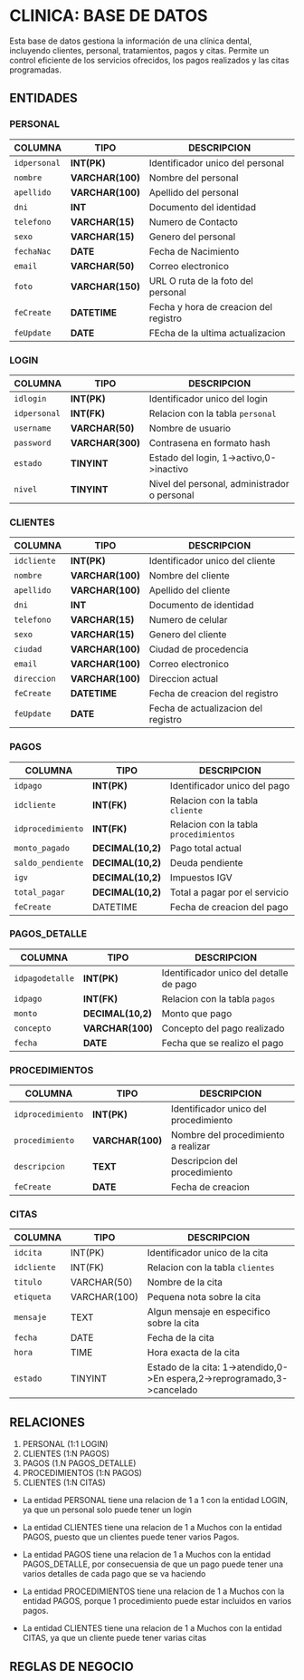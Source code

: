 # CLINICA: BASE DE DATOS

Esta base de datos gestiona la información de una clínica dental, incluyendo clientes, personal, tratamientos, pagos y citas. Permite un control eficiente de los servicios ofrecidos, los pagos realizados y las citas programadas.

## ENTIDADES

### PERSONAL

| **COLUMNA**  | **TIPO**         | **DESCRIPCION**                       |
| ------------ | ---------------- | ------------------------------------- |
| `idpersonal` | **INT(PK)**      | Identificador unico del personal      |
| `nombre`     | **VARCHAR(100)** | Nombre del personal                   |
| `apellido`   | **VARCHAR(100)** | Apellido del personal                 |
| `dni`        | **INT**          | Documento del identidad               |
| `telefono`   | **VARCHAR(15)**  | Numero de Contacto                    |
| `sexo`       | **VARCHAR(15)**  | Genero del personal                   |
| `fechaNac`   | **DATE**         | Fecha de Nacimiento                   |
| `email`      | **VARCHAR(50)**  | Correo electronico                    |
| `foto`       | **VARCHAR(150)** | URL O ruta de la foto del personal    |
| `feCreate`   | **DATETIME**     | Fecha y hora de creacion del registro |
| `feUpdate`   | **DATE**         | FEcha de la ultima actualizacion      |

### LOGIN

| **COLUMNA**  | **TIPO**         | **DESCRIPCION**                              |
| ------------ | ---------------- | -------------------------------------------- |
| `idlogin`    | **INT(PK)**      | Identificador unico del login                |
| `idpersonal` | **INT(FK)**      | Relacion con la tabla `personal`             |
| `username`   | **VARCHAR(50)**  | Nombre de usuario                            |
| `password`   | **VARCHAR(300)** | Contrasena en formato hash                   |
| `estado`     | **TINYINT**      | Estado del login, 1->activo,0->inactivo      |
| `nivel`      | **TINYINT**      | Nivel del personal, administrador o personal |

### CLIENTES

| **COLUMNA** | **TIPO**         | **DESCRIPCION**                     |
| ----------- | ---------------- | ----------------------------------- |
| `idcliente` | **INT(PK)**      | Identificador unico del cliente     |
| `nombre`    | **VARCHAR(100)** | Nombre del cliente                  |
| `apellido`  | **VARCHAR(100)** | Apellido del cliente                |
| `dni`       | **INT**          | Documento de identidad              |
| `telefono`  | **VARCHAR(15)**  | Numero de celular                   |
| `sexo`      | **VARCHAR(15)**  | Genero del cliente                  |
| `ciudad`    | **VARCHAR(100)** | Ciudad de procedencia               |
| `email`     | **VARCHAR(100)** | Correo electronico                  |
| `direccion` | **VARCHAR(100)** | Direccion actual                    |
| `feCreate`  | **DATETIME**     | Fecha de creacion del registro      |
| `feUpdate`  | **DATE**         | Fecha de actualizacion del registro |

### PAGOS

| **COLUMNA**       | **TIPO**          | **DESCRIPCION**                        |
| ----------------- | ----------------- | -------------------------------------- |
| `idpago`          | **INT(PK)**       | Identificador unico del pago           |
| `idcliente`       | **INT(FK)**       | Relacion con la tabla `cliente`        |
| `idprocedimiento` | **INT(FK)**       | Relacion con la tabla `procedimientos` |
| `monto_pagado`    | **DECIMAL(10,2)** | Pago total actual                      |
| `saldo_pendiente` | **DECIMAL(10,2)** | Deuda pendiente                        |
| `igv`             | **DECIMAL(10,2)** | Impuestos IGV                          |
| `total_pagar`     | **DECIMAL(10,2)** | Total a pagar por el servicio          |
| `feCreate`        | DATETIME          | Fecha de creacion del pago             |

### PAGOS_DETALLE

| **COLUMNA**     | **TIPO**          | **DESCRIPCION**                         |
| --------------- | ----------------- | --------------------------------------- |
| `idpagodetalle` | **INT(PK)**       | Identificador unico del detalle de pago |
| `idpago`        | **INT(FK)**       | Relacion con la tabla `pagos`           |
| `monto`         | **DECIMAL(10,2)** | Monto que pago                          |
| `concepto`      | **VARCHAR(100)**  | Concepto del pago realizado             |
| `fecha`         | **DATE**          | Fecha que se realizo el pago            |

### PROCEDIMIENTOS

| **COLUMNA**       | **TIPO**         | **DESCRIPCION**                       |
| ----------------- | ---------------- | ------------------------------------- |
| `idprocedimiento` | **INT(PK)**      | Identificador unico del procedimiento |
| `procedimiento`   | **VARCHAR(100)** | Nombre del procedimiento a realizar   |
| `descripcion`     | **TEXT**         | Descripcion del procedimiento         |
| `feCreate`        | **DATE**         | Fecha de creacion                     |

### CITAS

| **COLUMNA** | **TIPO**     | **DESCRIPCION**                                                          |
| ----------- | ------------ | ------------------------------------------------------------------------ |
| `idcita`    | INT(PK)      | Identificador unico de la cita                                           |
| `idcliente` | INT(FK)      | Relacion con la tabla `clientes`                                         |
| `titulo`    | VARCHAR(50)  | Nombre de la cita                                                        |
| `etiqueta`  | VARCHAR(100) | Pequena nota sobre la cita                                               |
| `mensaje`   | TEXT         | Algun mensaje en especifico sobre la cita                                |
| `fecha`     | DATE         | Fecha de la cita                                                         |
| `hora`      | TIME         | Hora exacta de la cita                                                   |
| `estado`    | TINYINT      | Estado de la cita: 1->atendido,0->En espera,2->reprogramado,3->cancelado |

## RELACIONES

1. PERSONAL (1:1 LOGIN)
2. CLIENTES (1:N PAGOS)
3. PAGOS (1.N PAGOS_DETALLE)
4. PROCEDIMIENTOS (1:N PAGOS)
5. CLIENTES (1:N CITAS)

- La entidad PERSONAL tiene una relacion de 1 a 1 con la entidad LOGIN, ya que un personal solo puede tener un login

- La entidad CLIENTES tiene una relacion de 1 a Muchos con la entidad PAGOS, puesto que un clientes puede tener varios Pagos.

- La entidad PAGOS tiene una relacion de 1 a Muchos con la entidad PAGOS_DETALLE, por consecuensia de que un pago puede tener una varios detalles de cada pago que se va haciendo

- La entidad PROCEDIMIENTOS tiene una relacion de 1 a Muchos con la entidad PAGOS, porque 1 procedimiento puede estar incluidos en varios pagos.

- La entidad CLIENTES tiene una relacion de 1 a Muchos con la entidad CITAS, ya que un cliente puede tener varias citas

## REGLAS DE NEGOCIO
